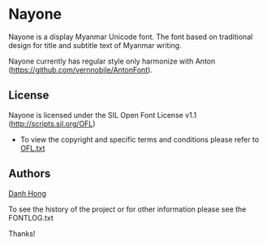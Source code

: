 ﻿Nayone
======================


Nayone is a display Myanmar Unicode font. The font based on traditional design for title and subtitle text of Myanmar writing.

Nayone currently has regular style only harmonize with Anton (<https://github.com/vernnobile/AntonFont>).

## License


Nayone is licensed under the SIL Open Font License v1.1 (<http://scripts.sil.org/OFL>)


- To view the copyright and specific terms and conditions please refer to [OFL.txt](https://github.com/khmertype/Nayone/blob/master/OFL.txt)




## Authors

[Danh Hong](http://www.khmertype.org)

To see the history of the project or for other information please see the FONTLOG.txt 



Thanks!
